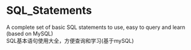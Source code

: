 # SQL_Statements
A complete set of basic SQL statements to use, easy to query and learn (based on MySQL)  
SQL基本语句使用大全，方便查询和学习(基于mySQL)  
